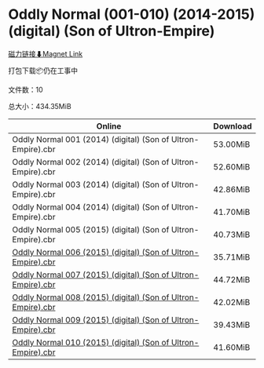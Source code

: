 # Oddly Normal (001-010) (2014-2015) (digital) (Son of Ultron-Empire)

[磁力链接⬇Magnet Link](magnet:?xt=urn:btih:00af4a42a7950162a0d5d88c2836678b47e04c6d&dn=Oddly%20Normal%20%28001-010%29%20%282014-2015%29%20%28digital%29%20%28Son%20of%20Ultron-Empire%29)

打包下载📦仍在工事中

文件数：10

总大小：434.35MiB

Online | Download
--- | ---
Oddly Normal 001 (2014) (digital) (Son of Ultron-Empire).cbr | 53.00MiB
Oddly Normal 002 (2014) (digital) (Son of Ultron-Empire).cbr | 52.60MiB
Oddly Normal 003 (2014) (digital) (Son of Ultron-Empire).cbr | 42.86MiB
Oddly Normal 004 (2014) (digital) (Son of Ultron-Empire).cbr | 41.70MiB
Oddly Normal 005 (2015) (digital) (Son of Ultron-Empire).cbr | 40.73MiB
[Oddly Normal 006 (2015) (digital) (Son of Ultron-Empire).cbr](https://github.com/alicewish/markdown/blob/master/comic/Oddly-Normal-006-2015-digital-Son-of-Ultron-Empire-cbr.md) | 35.71MiB
[Oddly Normal 007 (2015) (digital) (Son of Ultron-Empire).cbr](https://github.com/alicewish/markdown/blob/master/comic/Oddly-Normal-007-2015-digital-Son-of-Ultron-Empire-cbr.md) | 44.72MiB
[Oddly Normal 008 (2015) (digital) (Son of Ultron-Empire).cbr](https://github.com/alicewish/markdown/blob/master/comic/Oddly-Normal-008-2015-digital-Son-of-Ultron-Empire-cbr.md) | 42.02MiB
[Oddly Normal 009 (2015) (digital) (Son of Ultron-Empire).cbr](https://github.com/alicewish/markdown/blob/master/comic/Oddly-Normal-009-2015-digital-Son-of-Ultron-Empire-cbr.md) | 39.43MiB
[Oddly Normal 010 (2015) (digital) (Son of Ultron-Empire).cbr](https://github.com/alicewish/markdown/blob/master/comic/Oddly-Normal-010-2015-digital-Son-of-Ultron-Empire-cbr.md) | 41.60MiB
